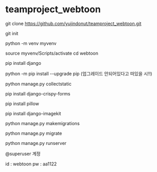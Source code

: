 # teamproject_webtoon

git clone https://github.com/yujindonut/teamproject_webtoon.git

git init

python -m venv myvenv

source myvenv/Scripts/activate
cd webtoon

pip install django

python -m pip install --upgrade pip (업그레이드 안되어있다고 떠있을 시!!)

python manage.py collectstatic

pip install django-crispy-forms

pip install pillow

pip install django-imagekit

python manage.py makemigrations 

python manage.py migrate

python manage.py runserver

@superuser 계정

id : webtoon pw : aa1122
